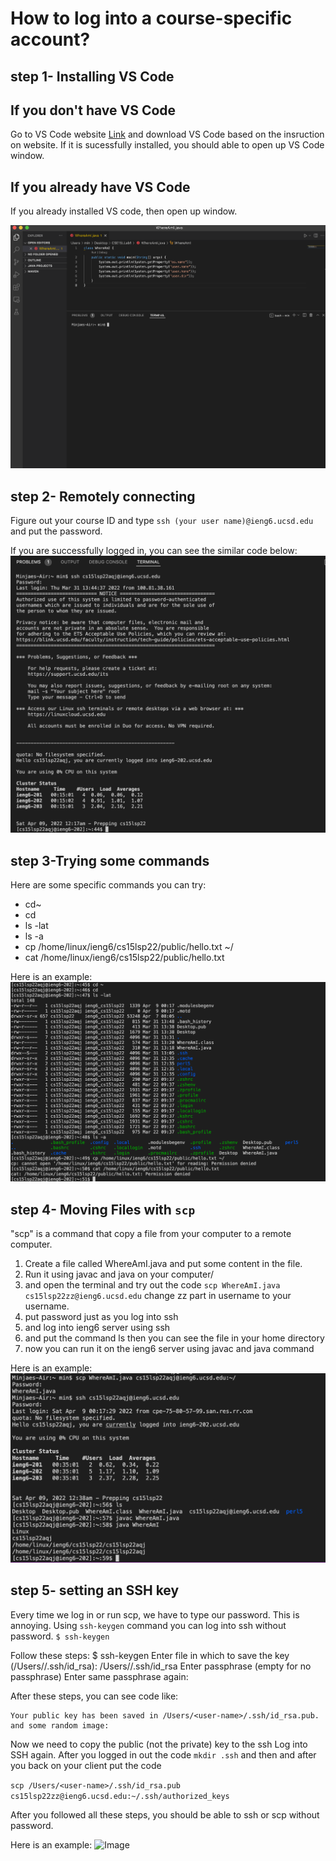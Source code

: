 # How to log into a course-specific account?

## step 1- Installing VS Code

## If you don't have VS Code

Go to VS Code website [Link](https://code.visualstudio.com/, ) and download VS Code based on the insruction on website.
If it is sucessfully installed, you should able to open up VS Code window.

## If you already have VS Code

If you already installed VS code, then open up window. 

![Image](sc1.png)


## step 2- Remotely connecting

Figure out your course ID and type ```ssh (your user name)@ieng6.ucsd.edu``` 
and put the password.

If you are successfully logged in, you can see the similar code below:
![Image](sc2.png)

## step 3-Trying some commands

Here are some specific commands you can try:

* cd~
* cd
* ls -lat
* ls -a
* cp /home/linux/ieng6/cs15lsp22/public/hello.txt ~/
* cat /home/linux/ieng6/cs15lsp22/public/hello.txt

Here is an example:
![Image](sc3.png)

## step 4- Moving Files with ```scp```

"scp" is a command that copy a file from your computer to a remote computer. 

1. Create a file called WhereAmI.java and put some content in the file.
2. Run it using javac and java on your computer/
3. and open the terminal and try out the code ```scp WhereAmI.java cs15lsp22zz@ieng6.ucsd.edu``` change zz part in username to your username.
4. put password just as you log into ssh
5. and log into ieng6 server using ssh
6. and put the command ls then you can see the file in your home directory 
7. now you can run it on the ieng6 server using javac and java command

Here is an example:
![Image](sc4.png)

## step 5- setting an SSH key

Every time we log in or run scp, we have to type our password. This is annoying. Using ```ssh-keygen``` command you can log into ssh without password.
```$ ssh-keygen```

Follow these steps:
  $ ssh-keygen 
  Enter file in which to save the key (/Users/<user-name>/.ssh/id_rsa): /Users/<user-name>/.ssh/id_rsa
  Enter passphrase (empty for no passphrase)
  Enter same passphrase again:
  
  
After these steps, you can see code like:
  ```
  Your public key has been saved in /Users/<user-name>/.ssh/id_rsa.pub.
  and some random image:
  
  ```
  
Now we need to copy the public (not the private) key to the ssh
Log into SSH again.
After you logged in out the code ```mkdir .ssh```
and then <logout>
and after you back on your client put the code 

```scp /Users/<user-name>/.ssh/id_rsa.pub cs15lsp22zz@ieng6.ucsd.edu:~/.ssh/authorized_keys```

After you followed all these steps, you should be able to ssh or scp without password.
  
  
Here is an example:
![Image](sc5.png)
  
  
